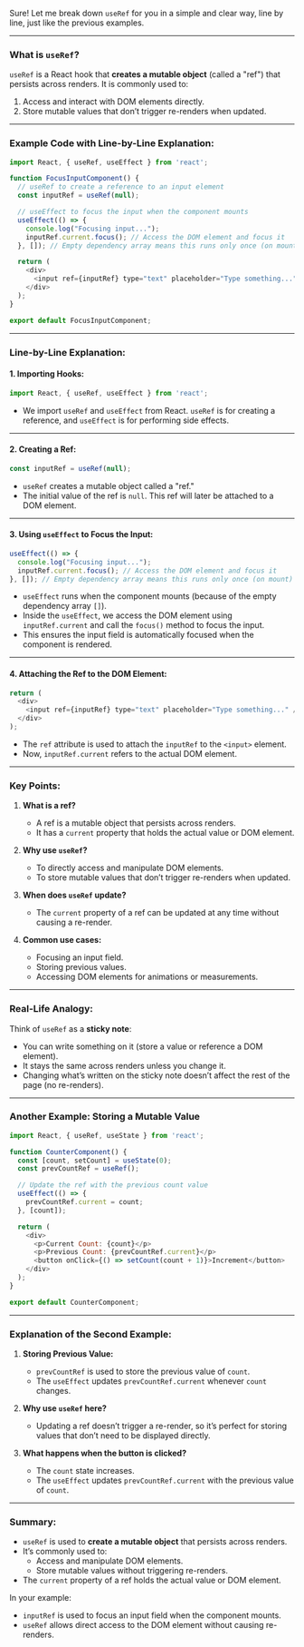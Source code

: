 Sure! Let me break down `useRef` for you in a simple and clear way, line by line, just like the previous examples.

---

### What is `useRef`?
`useRef` is a React hook that **creates a mutable object** (called a "ref") that persists across renders. It is commonly used to:
1. Access and interact with DOM elements directly.
2. Store mutable values that don’t trigger re-renders when updated.

---

### Example Code with Line-by-Line Explanation:

```javascript
import React, { useRef, useEffect } from 'react';

function FocusInputComponent() {
  // useRef to create a reference to an input element
  const inputRef = useRef(null);

  // useEffect to focus the input when the component mounts
  useEffect(() => {
    console.log("Focusing input...");
    inputRef.current.focus(); // Access the DOM element and focus it
  }, []); // Empty dependency array means this runs only once (on mount)

  return (
    <div>
      <input ref={inputRef} type="text" placeholder="Type something..." />
    </div>
  );
}

export default FocusInputComponent;
```

---

### Line-by-Line Explanation:

#### 1. **Importing Hooks:**
```javascript
import React, { useRef, useEffect } from 'react';
```
- We import `useRef` and `useEffect` from React. `useRef` is for creating a reference, and `useEffect` is for performing side effects.

---

#### 2. **Creating a Ref:**
```javascript
const inputRef = useRef(null);
```
- `useRef` creates a mutable object called a "ref."
- The initial value of the ref is `null`. This ref will later be attached to a DOM element.

---

#### 3. **Using `useEffect` to Focus the Input:**
```javascript
useEffect(() => {
  console.log("Focusing input...");
  inputRef.current.focus(); // Access the DOM element and focus it
}, []); // Empty dependency array means this runs only once (on mount)
```
- `useEffect` runs when the component mounts (because of the empty dependency array `[]`).
- Inside the `useEffect`, we access the DOM element using `inputRef.current` and call the `focus()` method to focus the input.
- This ensures the input field is automatically focused when the component is rendered.

---

#### 4. **Attaching the Ref to the DOM Element:**
```javascript
return (
  <div>
    <input ref={inputRef} type="text" placeholder="Type something..." />
  </div>
);
```
- The `ref` attribute is used to attach the `inputRef` to the `<input>` element.
- Now, `inputRef.current` refers to the actual DOM element.

---

### Key Points:
1. **What is a ref?**
   - A ref is a mutable object that persists across renders.
   - It has a `current` property that holds the actual value or DOM element.

2. **Why use `useRef`?**
   - To directly access and manipulate DOM elements.
   - To store mutable values that don’t trigger re-renders when updated.

3. **When does `useRef` update?**
   - The `current` property of a ref can be updated at any time without causing a re-render.

4. **Common use cases:**
   - Focusing an input field.
   - Storing previous values.
   - Accessing DOM elements for animations or measurements.

---

### Real-Life Analogy:
Think of `useRef` as a **sticky note**:
- You can write something on it (store a value or reference a DOM element).
- It stays the same across renders unless you change it.
- Changing what’s written on the sticky note doesn’t affect the rest of the page (no re-renders).

---

### Another Example: Storing a Mutable Value

```javascript
import React, { useRef, useState } from 'react';

function CounterComponent() {
  const [count, setCount] = useState(0);
  const prevCountRef = useRef();

  // Update the ref with the previous count value
  useEffect(() => {
    prevCountRef.current = count;
  }, [count]);

  return (
    <div>
      <p>Current Count: {count}</p>
      <p>Previous Count: {prevCountRef.current}</p>
      <button onClick={() => setCount(count + 1)}>Increment</button>
    </div>
  );
}

export default CounterComponent;
```

---

### Explanation of the Second Example:
1. **Storing Previous Value:**
   - `prevCountRef` is used to store the previous value of `count`.
   - The `useEffect` updates `prevCountRef.current` whenever `count` changes.

2. **Why use `useRef` here?**
   - Updating a ref doesn’t trigger a re-render, so it’s perfect for storing values that don’t need to be displayed directly.

3. **What happens when the button is clicked?**
   - The `count` state increases.
   - The `useEffect` updates `prevCountRef.current` with the previous value of `count`.

---

### Summary:
- `useRef` is used to **create a mutable object** that persists across renders.
- It’s commonly used to:
  - Access and manipulate DOM elements.
  - Store mutable values without triggering re-renders.
- The `current` property of a ref holds the actual value or DOM element.

In your example:
- `inputRef` is used to focus an input field when the component mounts.
- `useRef` allows direct access to the DOM element without causing re-renders.
